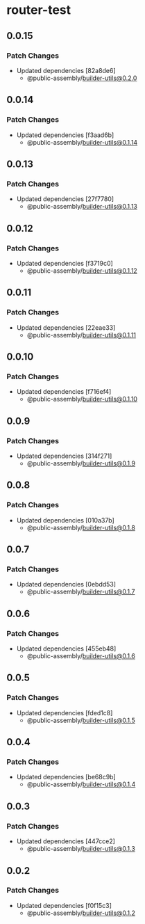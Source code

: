 # router-test

## 0.0.15

### Patch Changes

- Updated dependencies [82a8de6]
  - @public-assembly/builder-utils@0.2.0

## 0.0.14

### Patch Changes

- Updated dependencies [f3aad6b]
  - @public-assembly/builder-utils@0.1.14

## 0.0.13

### Patch Changes

- Updated dependencies [27f7780]
  - @public-assembly/builder-utils@0.1.13

## 0.0.12

### Patch Changes

- Updated dependencies [f3719c0]
  - @public-assembly/builder-utils@0.1.12

## 0.0.11

### Patch Changes

- Updated dependencies [22eae33]
  - @public-assembly/builder-utils@0.1.11

## 0.0.10

### Patch Changes

- Updated dependencies [f716ef4]
  - @public-assembly/builder-utils@0.1.10

## 0.0.9

### Patch Changes

- Updated dependencies [314f271]
  - @public-assembly/builder-utils@0.1.9

## 0.0.8

### Patch Changes

- Updated dependencies [010a37b]
  - @public-assembly/builder-utils@0.1.8

## 0.0.7

### Patch Changes

- Updated dependencies [0ebdd53]
  - @public-assembly/builder-utils@0.1.7

## 0.0.6

### Patch Changes

- Updated dependencies [455eb48]
  - @public-assembly/builder-utils@0.1.6

## 0.0.5

### Patch Changes

- Updated dependencies [fded1c8]
  - @public-assembly/builder-utils@0.1.5

## 0.0.4

### Patch Changes

- Updated dependencies [be68c9b]
  - @public-assembly/builder-utils@0.1.4

## 0.0.3

### Patch Changes

- Updated dependencies [447cce2]
  - @public-assembly/builder-utils@0.1.3

## 0.0.2

### Patch Changes

- Updated dependencies [f0f15c3]
  - @public-assembly/builder-utils@0.1.2
